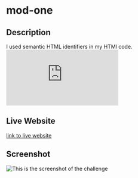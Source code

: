 # mod-one

## Description
I used semantic HTML identifiers in my HTMl code.
![test](https://github.com/ryanparketh/mod-one/blob/main/index.html)

## Live Website
[link to live website]()

## Screenshot 
![This is the screenshot of the challenge]()

